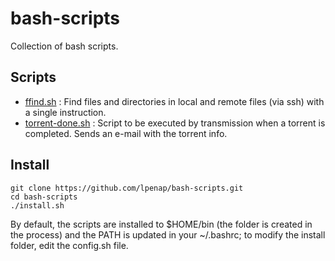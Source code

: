 # bash-scripts
Collection of bash scripts.

## Scripts

- [ffind.sh](ffind/) : Find files and directories in local and remote files (via ssh) with a single instruction.
- [torrent-done.sh](transmission/) : Script to be executed by transmission when a torrent is completed. Sends an e-mail with the torrent info.

## Install
```
git clone https://github.com/lpenap/bash-scripts.git
cd bash-scripts
./install.sh
```
By default, the scripts are installed to $HOME/bin (the folder is created in the process) and the PATH is updated in your ~/.bashrc; to modify the install folder, edit the config.sh file.
